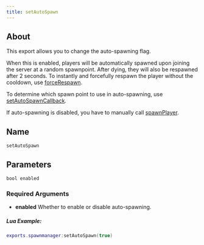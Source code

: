 ```yaml
---
title: setAutoSpawn
---
```


## About
This export allows you to change the auto-spawning flag.

When this is enabled, players will be automatically spawned upon joining the server at a random spawnpoint. After dying, they will also be respawned after 2 seconds. To instantly and forcefully respawn the player without the cooldown, use [forceRespawn](../forceRespawn).

To determine which spawn point to use in auto-spawning, use [setAutoSpawnCallback](../setAutoSpawnCallback).

If auto-spawning is disabled, you have to manually call [spawnPlayer](../spawnPlayer).

## Name
```
setAutoSpawn
```

## Parameters

```
bool enabled
```

### Required Arguments

- **enabled** Whether to enable or disable auto-spawning. 

##### Lua Example:
```lua
exports.spawnmanager:setAutoSpawn(true)
```
